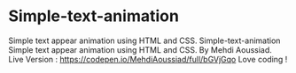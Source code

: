 # Simple-text-animation
Simple text appear animation using HTML and CSS.
Simple-text-animation
Simple text appear animation using HTML and CSS.
By Mehdi Aoussiad.
Live Version : https://codepen.io/MehdiAoussiad/full/bGVjGqo
Love coding !
